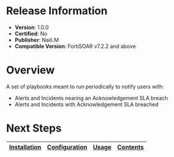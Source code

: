# Release Information

* **Version**:  1.0.0
* **Certified**: No
* **Publisher**: Naili.M
* **Compatible Version**: FortiSOAR v7.2.2 and above

# Overview

A set of playbooks meant to run periodically to notify users with:

- Alerts and Incidents nearing an Acknowledgement SLA breach
- Alerts and Incidents with Acknowledgement SLA breached

# Next Steps

| [Installation](docs/setup.md) | [Configuration](docs/setup.md) | [Usage](docs/usage.md) | [Contents](docs/contents.md) |
|--------------------------------------------|----------------------------------------------|------------------------|------------------------------|
